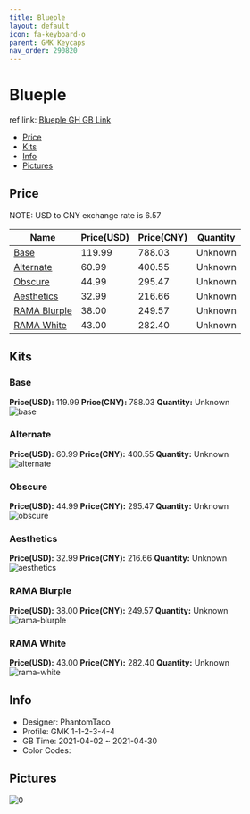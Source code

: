 ```yaml
---
title: Blueple 
layout: default
icon: fa-keyboard-o
parent: GMK Keycaps
nav_order: 290820
---
```


# Blueple 

ref link: [Blueple GH GB Link](https://geekhack.org/index.php?topic=112024.0)

* [Price](#price)
* [Kits](#kits)
* [Info](#info)
* [Pictures](#pictures)

## Price

NOTE: USD to CNY exchange rate is 6.57

| Name          | Price(USD)   |  Price(CNY) | Quantity |
| ------------- | ------------ |  ---------- | -------- |
|[Base](#base)|119.99|788.03|Unknown|
|[Alternate](#alternate)|60.99|400.55|Unknown|
|[Obscure](#obscure)|44.99|295.47|Unknown|
|[Aesthetics](#aesthetics)|32.99|216.66|Unknown|
|[RAMA Blurple](#rama-blurple)|38.00|249.57|Unknown|
|[RAMA White](#rama-white)|43.00|282.40|Unknown|


## Kits
### Base  
**Price(USD):** 119.99	**Price(CNY):** 788.03	**Quantity:** Unknown  
<img src="{{ 'assets/images/gmk-keycaps/Blueple/kits_pics/base.png' | relative_url }}" alt="base" class="image featured">

### Alternate  
**Price(USD):** 60.99	**Price(CNY):** 400.55	**Quantity:** Unknown  
<img src="{{ 'assets/images/gmk-keycaps/Blueple/kits_pics/alternate.png' | relative_url }}" alt="alternate" class="image featured">

### Obscure  
**Price(USD):** 44.99	**Price(CNY):** 295.47	**Quantity:** Unknown  
<img src="{{ 'assets/images/gmk-keycaps/Blueple/kits_pics/obscure.png' | relative_url }}" alt="obscure" class="image featured">

### Aesthetics  
**Price(USD):** 32.99	**Price(CNY):** 216.66	**Quantity:** Unknown  
<img src="{{ 'assets/images/gmk-keycaps/Blueple/kits_pics/aesthetics.png' | relative_url }}" alt="aesthetics" class="image featured">

### RAMA Blurple  
**Price(USD):** 38.00	**Price(CNY):** 249.57	**Quantity:** Unknown  
<img src="{{ 'assets/images/gmk-keycaps/Blueple/kits_pics/rama-blurple.png' | relative_url }}" alt="rama-blurple" class="image featured">

### RAMA White  
**Price(USD):** 43.00	**Price(CNY):** 282.40	**Quantity:** Unknown  
<img src="{{ 'assets/images/gmk-keycaps/Blueple/kits_pics/rama-white.png' | relative_url }}" alt="rama-white" class="image featured">

## Info
* Designer: PhantomTaco  
* Profile: GMK 1-1-2-3-4-4  
* GB Time: 2021-04-02 ~ 2021-04-30  
* Color Codes:  


## Pictures  
<img src="{{ 'assets/images/gmk-keycaps/Blueple/rendering_pics/0.png' | relative_url }}" alt="0" class="image featured">
